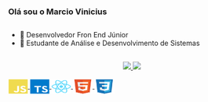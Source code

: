 ### Olá sou o Marcio Vinicius 
##

- 🔭 Desenvolvedor Fron End Júnior
- 🌱 Estudante de Análise e Desenvolvimento de Sistemas
##

<div align="center">
  <a href="https://github.com/MarcioViniciusdevl">
  <img height="180em" src="https://github-readme-stats.vercel.app/api?username=MarcioViniciusdevl&show_icons=true&theme=dark&include_all_commits=true&count_private=true"/>
  <img height="180em" src="https://github-readme-stats.vercel.app/api/top-langs/?username=MarcioViniciusdevl&layout=compact&langs_count=7&theme=dark"/>
</div>
<div style="display: inline_block"><br>
  <img align="center" alt="Mv-Js" height="30" width="40" src="https://raw.githubusercontent.com/devicons/devicon/master/icons/javascript/javascript-plain.svg">
  <img align="center" alt="Mv-Ts" height="30" width="40" src="https://raw.githubusercontent.com/devicons/devicon/master/icons/typescript/typescript-plain.svg">
  <img align="center" alt="Mv-React" height="30" width="40" src="https://raw.githubusercontent.com/devicons/devicon/master/icons/react/react-original.svg">
  <img align="center" alt="Mv-HTML" height="30" width="40" src="https://raw.githubusercontent.com/devicons/devicon/master/icons/html5/html5-original.svg">
  <img align="center" alt="Mv-CSS" height="30" width="40" src="https://raw.githubusercontent.com/devicons/devicon/master/icons/css3/css3-original.svg">
  
</div>
  
  ##
 
